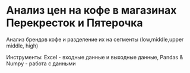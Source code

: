 # Анализ цен на кофе в магазинах Перекресток и Пятерочка
Анализ брендов кофе и разделение их на сегменты (low,middle,upper middle, high)

Инструменты: Excel - входные данные и выходные данные, Pandas & Numpy - работа с данными
